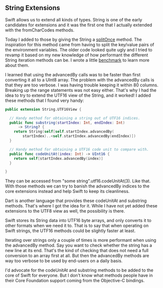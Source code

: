 String Extensions
-----------------

Swift allows us to extend all kinds of types. String is one of the early
candidates for extensions and it was the first one that I actually extended with
the fromCharCodes methods.

Today I added to those by giving the String a
[splitOnce](../Sources/string.swift) method. The inspiration
for this method came from having to split the key/value pairs of the environment
variables. The older code looked quite ugly and I tried to revamp it based on
my new knowledge of how performant the different String iteration methods can
be. I wrote a little
[benchmark](../examples/benchmarks/string_ends_with/Sources/main.swift)
to learn more about them.

I learned that using the advancedBy calls was to be faster than first converting
it all to a UInt8 array. The problem with the advancedBy calls is that they are
too verbose. I was having trouble keeping it within 80 columns. Breaking up the
range statements was not easy either. That's why I had the idea to try to extend
the UTF16 view of the String, and it worked! I added these methods that I found
very handy:

```swift
public extension String.UTF16View {

  // Handy method for obtaining a string out of UTF16 indices.
  public func substring(startIndex: Int, endIndex: Int)
      -> String? {
    return String(self[self.startIndex.advancedBy(
        startIndex)..<self.startIndex.advancedBy(endIndex)])
  }

  // Handy method for obtaining a UTF16 code unit to compare with.
  public func codeUnitAt(index: Int) -> UInt16 {
    return self[startIndex.advancedBy(index)]
  }

}
```

They can be accessed from "some string".utf16.codeUnitAt(3). Like that. With
those methods we can try to banish the advancedBy indices to the core extensions
instead and help Swift to keep its cleanliness.

Dart is another language that provides these codeUnitAt and substring methods.
That's where I got the idea for it. While I have not yet added these extensions
to the UTF8 view as well, the possibility is there.

Swift stores its String data into UTF16 byte arrays, and only converts it to
other formats when we need it to. That is to say that when operating on Swift
strings, the UTF16 methods could be slightly faster at least.

Iterating over strings only a couple of times is more performant when using the
advancedBy method. Say you want to check whether the string has a new line at
its end. That's the kind of checking that does not need a full conversion to an
array first at all. But then the advancedBy methods are way too verbose to be
used by end-users on a daily basis.

I'd advocate for the codeUnitAt and substring methods to be added to the core
of Swift for everyone. But I don't know what methods people have in their Core
Foundation support coming from the Objective-C bindings.
